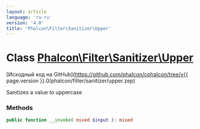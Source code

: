 ```yaml
---
layout: article
language: 'ru-ru'
version: '4.0'
title: 'Phalcon\Filter\Sanitizer\Upper'
---
```

# Class [Phalcon\Filter\Sanitizer\Upper](Phalcon_Filter_Sanitizer_Upper)

[Исходный код на GitHub](https://github.com/phalcon/cphalcon/tree/v{{ page.version }}.0/phalcon/filter/sanitizer/upper.zep)

Sanitizes a value to uppercase

### Methods

```php
public function __invoke( mixed $input ): mixed
```